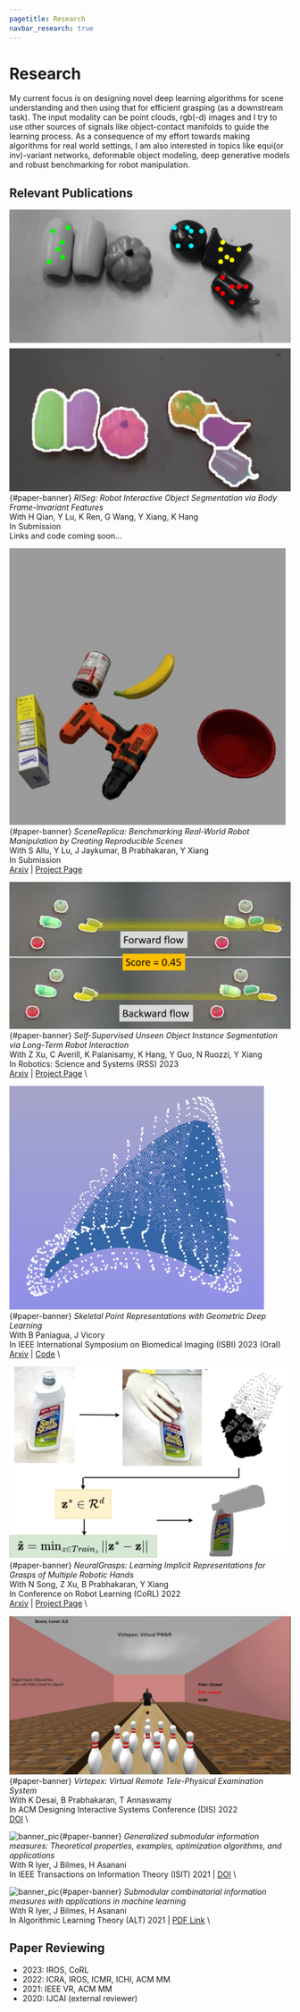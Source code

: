 ```yaml
---
pagetitle: Research
navbar_research: true
---
```


# Research

My current focus is on designing novel deep learning algorithms for scene understanding and then using that for efficient grasping (as a downstream task). The input modality can be point clouds, rgb(-d) images and I try to use other sources of signals like object-contact manifolds to guide the learning process. As a consequence of my effort towards making algorithms for real world settings, I am also interested in topics like equi(or inv)-variant networks, deformable object modeling, deep generative models and robust benchmarking for robot manipulation.

## Relevant Publications

![banner_pic](./static/media/paper_thumbnails/icra24_riseg.png){#paper-banner}
*RISeg: Robot Interactive Object Segmentation via Body Frame-Invariant Features* \
With H Qian, Y Lu, K Ren, G Wang, Y Xiang, K Hang \
In Submission \
Links and code coming soon...

![banner_pic](./static/media/paper_thumbnails/icra24_scenereplica.png){#paper-banner} 
*SceneReplica: Benchmarking Real-World Robot Manipulation by Creating Reproducible Scenes* \
With S Allu, Y Lu, J Jaykumar, B Prabhakaran, Y Xiang \
In Submission \
[Arxiv](https://arxiv.org/abs/2306.15620) | [Project Page](https://irvlutd.github.io/SceneReplica/) 

![banner_pic](./static/media/paper_thumbnails/rss23_interactiveseg.png){#paper-banner}
*Self-Supervised Unseen Object Instance Segmentation via Long-Term Robot Interaction* \
With Z Xu, C Averill, K Palanisamy, K Hang, Y Guo, N Ruozzi, Y Xiang \
In Robotics: Science and Systems (RSS) 2023  \
[Arxiv](https://arxiv.org/abs/2302.03793) | [Project Page](https://irvlutd.github.io/SelfSupervisedSegmentation/) \

![banner_pic](./static/media/paper_thumbnails/isbi23_pskel_kitware.png){#paper-banner}
*Skeletal Point Representations with Geometric Deep Learning* \
With B Paniagua, J Vicory \
In IEEE International Symposium on Biomedical Imaging (ISBI) 2023 (Oral) \
[Arxiv](https://arxiv.org/abs/2303.02123) | [Code](https://github.com/kninad/skeleton-nn) \

![banner_pic](./static/media/paper_thumbnails/corl22_neuralgrasps.png){#paper-banner}
*NeuralGrasps: Learning Implicit Representations for Grasps of Multiple Robotic Hands* \
With N Song, Z Xu, B Prabhakaran, Y Xiang \
In Conference on Robot Learning (CoRL) 2022 \
[Arxiv](https://arxiv.org/abs/2207.02959) | [Project Page](https://irvlutd.github.io/NeuralGrasps/) \


![banner_pic](./static/media/paper_thumbnails/dis22_virtepex.png){#paper-banner}
*Virtepex: Virtual Remote Tele-Physical Examination System* \
With K Desai, B Prabhakaran, T Annaswamy \
In ACM Designing Interactive Systems Conference (DIS) 2022 \
[DOI](https://doi.org/10.1145/3532106.3533486) \


![banner_pic](./static/media/paper_thumbnails/alt21_smi.png){#paper-banner}
*Generalized submodular information measures: Theoretical properties, examples, optimization algorithms, and applications* \
With R Iyer, J Bilmes, H Asanani \
In IEEE Transactions on Information Theory (ISIT) 2021 | [DOI](https://doi.org/10.1109/TIT.2021.3123944) \


![banner_pic](./static/media/paper_thumbnails/alt21_smi.png){#paper-banner}
*Submodular combinatorial information measures with applications in machine learning* \
With R Iyer, J Bilmes, H Asanani \
In Algorithmic Learning Theory (ALT) 2021 | [PDF Link](https://proceedings.mlr.press/v132/iyer21a.html) \


## Paper Reviewing

- 2023: IROS, CoRL
- 2022: ICRA, IROS, ICMR, ICHI, ACM MM
- 2021: IEEE VR, ACM MM
- 2020: IJCAI (external reviewer)


